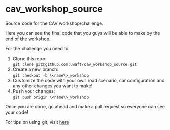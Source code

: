 # cav_workshop_source

Source code for the CAV workshop/challenge.

Here you can see the final code that you guys will be able to make by the end of the workshop. 

For the challenge you need to:  
1. Clone this repo:  
`git clone git@github.com:uwaft/cav_workshop_source.git`  
2. Create a new branch:  
`git checkout -b \<name\>_workshop`  
3. Customize the code with
your own road scenario, car configuration and any other changes you want to make!
4. Push your changes:  
`git push origin \<name\>_workshop`

Once you are done, go ahead and make a pull request so everyone can see your code!

For tips on using git, visit [here](https://gist.github.com/jack-mo/6f9678be7e67f1ed887051ebc8f9f352)
